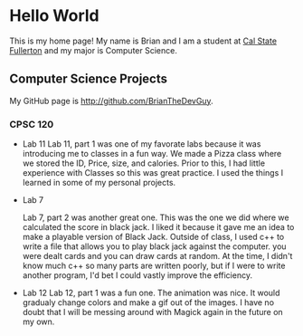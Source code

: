 # Hello World

This is my home page! My name is Brian and I am a student at [Cal State Fullerton](http://www.fullerton.edu/) and my major is Computer Science.

## Computer Science Projects

My GitHub page is http://github.com/BrianTheDevGuy.

### CPSC 120
* Lab 11
    Lab 11, part 1 was one of my favorate labs because it was introducing
    me to classes in a fun way. We made a Pizza class where we stored the
    ID, Price, size, and calories. Prior to this, I had little experience
    with Classes so this was great practice. I used the things I learned
    in some of my personal projects.

* Lab 7

    Lab 7, part 2 was another great one. This was the one we did where we
    calculated the score in black jack. I liked it because it gave me an
    idea to make a playable version of Black Jack. Outside of class, I
    used c++ to write a file that allows you to play black jack against
    the computer. you were dealt cards and you can draw cards at random.
    At the time, I didn't know much c++ so many parts are written poorly,
    but if I were to write another program, I'd bet I could vastly improve
    the efficiency.

* Lab 12
    Lab 12, part 1 was a fun one. The animation was nice. It would gradualy
    change colors and make a gif out of the images. I have no doubt that I
    will be messing around with Magick again in the future on my own.